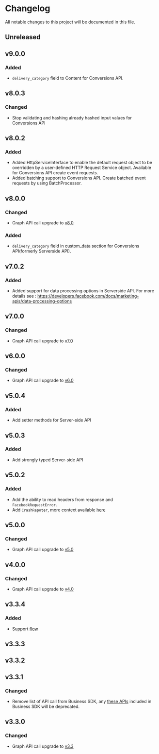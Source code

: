 # Changelog

All notable changes to this project will be documented in this file.


## Unreleased

## v9.0.0


### Added
- `delivery_category` field to Content for Conversions API.

## v8.0.3


### Changed
- Stop validating and hashing already hashed input values for Conversions API

## v8.0.2

### Added
- Added HttpServiceInterface to enable the default request object to be overridden by a user-defined HTTP Request Service object. Available for Conversions API create event requests.
- Added batching support to Conversions API. Create batched event requests by using BatchProcessor.

## v8.0.0

### Changed
- Graph API call upgrade to [v8.0](https://developers.facebook.com/docs/graph-api/changelog/version8.0)

### Added
- `delivery_category` field in custom_data section for Conversions API(formerly Serverside API).

## v7.0.2
### Added
- Added support for data processing options in Serverside API. For more details see : https://developers.facebook.com/docs/marketing-apis/data-processing-options

## v7.0.0
### Changed
- Graph API call upgrade to [v7.0](https://developers.facebook.com/docs/graph-api/changelog/version7.0)

## v6.0.0
### Changed
- Graph API call upgrade to [v6.0](https://developers.facebook.com/docs/graph-api/changelog/version6.0)

## v5.0.4
### Added
- Add setter methods for Server-side API

## v5.0.3
### Added
- Add strongly typed Server-side API

## v5.0.2
### Added
- Add the ability to read headers from response and `FacebookRequestError`.
- Add `CrashRepoter`, more context available [here](https://developers.facebook.com/docs/business-sdk/guides/crash-reports)

## v5.0.0
### Changed
- Graph API call upgrade to [v5.0](https://developers.facebook.com/docs/graph-api/changelog/version5.0)

## v4.0.0
### Changed
- Graph API call upgrade to [v4.0](https://developers.facebook.com/docs/graph-api/changelog/version4.0)

## v3.3.4
### Added
- Support [flow](https://flow.org/)

## v3.3.3

## v3.3.2

## v3.3.1
### Changed
- Remove list of API call from Business SDK, any [these APIs](https://developers.facebook.com/docs/graph-api/changelog/4-30-2019-endpoint-deprecations) included in Business SDK will be deprecated.

## v3.3.0
### Changed
- Graph API call upgrade to [v3.3](https://developers.facebook.com/docs/graph-api/changelog/version3.3)

